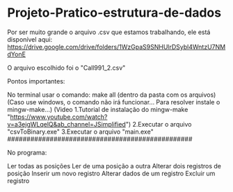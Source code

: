# Projeto-Pratico-estrutura-de-dados
Por ser muito grande o arquivo .csv que estamos trabalhando, ele está disponível aqui: https://drive.google.com/drive/folders/1WzGpaS9SNHUlrDSybl4WntzU7NMdYonE

O arquivo escolhido foi o "Call991_2.csv"

Pontos importantes:

No terminal usar o comando: make all (dentro da pasta com os arquivos) (Caso use windows, o comando não irá funcionar... Para resolver instale o mingw-make...) (Video 1.Tutorial de instalação do mingw-make "https://www.youtube.com/watch?v=a3ejgWLqelQ&ab_channel=JSimplified")
2.Executar o arquivo "csvToBinary.exe"
3.Executar o arquivo "main.exe"
################################################

No programa:

Ler todas as posições
Ler de uma posição a outra
Alterar dois registros de posição
Inserir um novo registro
Alterar dados de um registro
Excluir um registro

